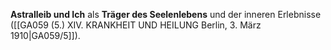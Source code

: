 
**Astralleib und Ich** als **Träger des Seelenlebens** und der inneren Erlebnisse ([[GA059 (5.) XIV. KRANKHEIT UND HEILUNG Berlin, 3. März 1910|GA059/5]]).
